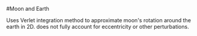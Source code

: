 #Moon and Earth

Uses Verlet integration method to approximate moon's rotation around the earth in 2D. does not fully account for eccentricity or other perturbations.
